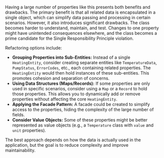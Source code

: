 Having a large number of properties like this presents both benefits and drawbacks. The primary benefit is that all related data is encapsulated in a single object, which can simplify data passing and processing in certain scenarios. However, it also introduces significant drawbacks.  The class becomes harder to understand, maintain, and test.  Changes to one property might have unintended consequences elsewhere, and the class becomes a prime candidate for the Single Responsibility Principle violation.

Refactoring options include:

*   **Grouping Properties into Sub-Entities:**  Instead of a single `HeatingEntity`, consider creating separate entities like `TemperatureData`, `PumpStatus`, `ErrorCodes`, etc., each containing related properties. The `HeatingEntity` would then hold instances of these sub-entities. This promotes cohesion and separation of concerns.
*   **Using Data Structures (Maps/Records):**  If some properties are only used in specific scenarios, consider using a `Map` or a `Record` to hold those properties. This allows you to dynamically add or remove properties without affecting the core `HeatingEntity`.
*   **Applying the Facade Pattern:**  A facade could be created to simplify access to the properties, hiding the complexity of the large number of fields.
*   **Consider Value Objects:** Some of these properties might be better represented as value objects (e.g., a `Temperature` class with `value` and `unit` properties).

The best approach depends on how the data is actually used in the application, but the goal is to reduce complexity and improve maintainability.